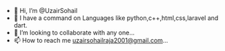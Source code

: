 - 👋 Hi, I’m @UzairSohail
- 👀 I have a command on Languages like python,c++,html,css,laravel and dart.
- 💞️ I’m looking to collaborate with any one...
- 📫 How to reach me uzairsohailraja2001@gmail.com...
<!---
UzairSohail-bot/UzairSohail-bot is a ✨ special ✨ repository because its `README.md` (this file) appears on your GitHub profile.
You can click the Preview link to take a look at your changes.
--->
